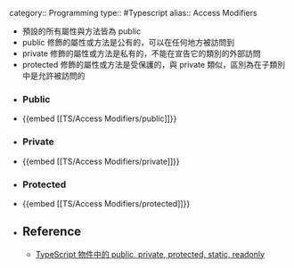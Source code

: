 category:: Programming
type:: #Typescript
alias:: Access Modifiers

- 預設的所有屬性與方法皆為 public
- public 修飾的屬性或方法是公有的，可以在任何地方被訪問到
- private 修飾的屬性或方法是私有的，不能在宣告它的類別的外部訪問
- protected 修飾的屬性或方法是受保護的，與 private 類似，區別為在子類別中是允許被訪問的
- ### Public
- {{embed [[TS/Access Modifiers/public]]}}
- ### Private
- {{embed [[TS/Access Modifiers/private]]}}
- ### Protected
- {{embed [[TS/Access Modifiers/protected]]}}
- ## Reference
	- [TypeScript 物件中的 public, private, protected, static, readonly](https://jimmyswebnote.com/typescript-object-public-private/)